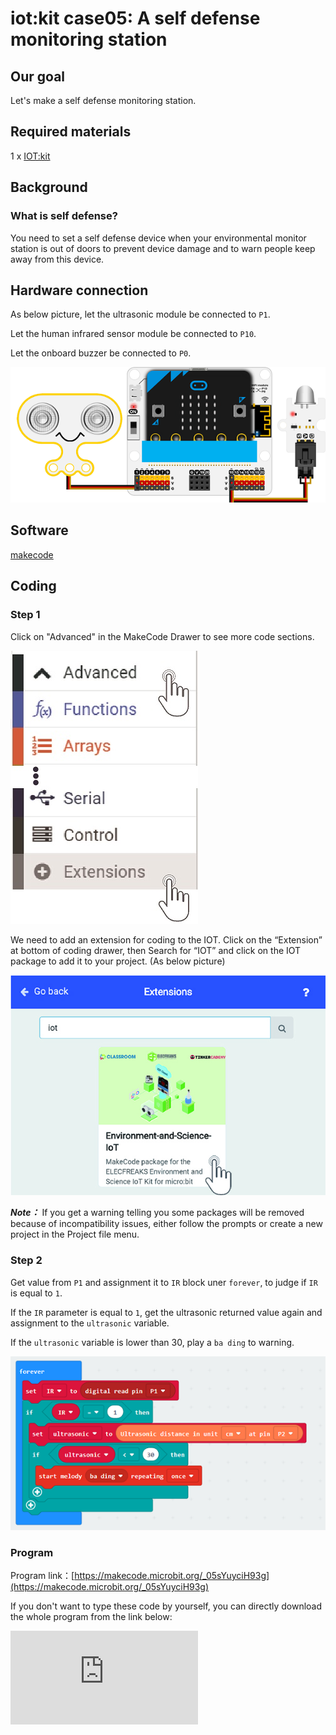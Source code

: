 # iot:kit case05: A self defense monitoring station

## Our goal


 Let's make a self defense monitoring station.


## Required materials


 1 x [IOT:kit](https://www.elecfreaks.com/micro-bit-smart-science-iot-kit.html)


## Background


### What is self defense?

 You need to set a self defense device when your environmental monitor station is out of doors to prevent device damage and to warn people keep away from this device.


## Hardware connection


As below picture, let the ultrasonic module be connected to `P1`.

Let the human infrared sensor module be connected to `P10`.

Let the onboard buzzer be connected to `P0`.

![](./images/case_05_01.png)

## Software


[makecode](https://makecode.microbit.org/#)

## Coding


### Step 1
 Click on "Advanced" in the MakeCode Drawer to see more code sections.

![](./images/iot_bit_11.jpg)

 We need to add an extension for coding to the IOT. Click on the “Extension” at bottom of coding drawer, then Search for “IOT” and click on the IOT package to add it to your project. (As below picture)

![](./images/iot_bit_12.jpg)

***Note：*** If you get a warning telling you some packages will be removed because of incompatibility issues, either follow the prompts or create a new project in the Project file menu.

### Step 2

Get value from `P1` and assignment it to `IR` block uner `forever`, to judge if `IR` is equal to `1`.

If the `IR` parameter is equal to `1`, get the ultrasonic returned value again and assignment to the `ultrasonic` variable.

If the `ultrasonic` variable is lower than 30, play a `ba ding` to warning.

![](./images/case_05_02.png)



### Program

Program link：[https://makecode.microbit.org/_05sYuyciH93g](https://makecode.microbit.org/_05sYuyciH93g)

If you don't want to type these code by yourself, you can directly download the whole program from the link below:

<div
    style={{
        position: 'relative',
        paddingBottom: '60%',
        overflow: 'hidden',
    }}
>
    <iframe
        src="https://makecode.microbit.org/_05sYuyciH93g"
        frameborder="0"
        sandbox="allow-popups allow-forms allow-scripts allow-same-origin"
        style={{
            position: 'absolute',
            width: '100%',
            height: '100%',
        }}
    />
</div>


### Result

It will play a remind sound when detecting creatures approching in a near distance.

## Think


## Questions


## More Information
